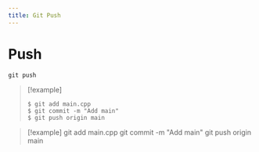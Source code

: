 ```yaml
---
title: Git Push
---
```


# Push

`git push`

> [!example]
> ```console
> $ git add main.cpp
> $ git commit -m "Add main"
> $ git push origin main
> ```

> [!example]
> git add main.cpp
> git commit -m "Add main"
> git push origin main


